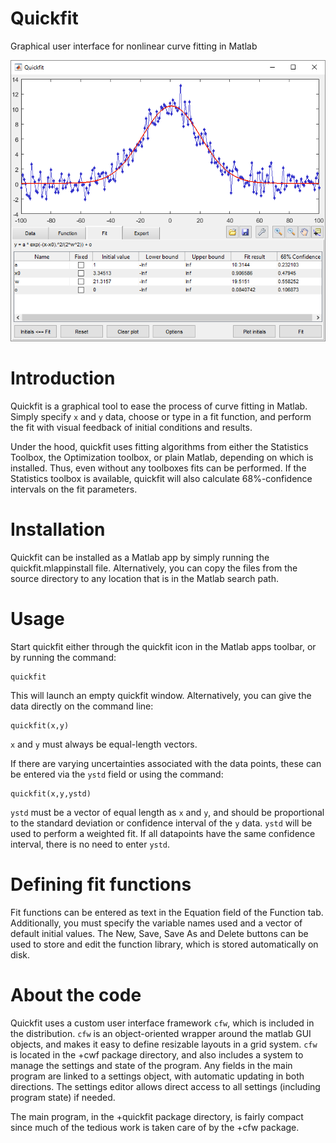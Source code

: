 # Quickfit
Graphical user interface for nonlinear curve fitting in Matlab

![screenshot](source/quickfit_resources/screenshot.png)

# Introduction
Quickfit is a graphical tool to ease the process of curve fitting in Matlab. Simply specify `x` and `y` data, choose or type in a fit function, and perform the fit with visual feedback of initial conditions and results.

Under the hood, quickfit uses fitting algorithms from either the Statistics Toolbox, the Optimization toolbox, or plain Matlab, depending on which is installed. Thus, even without any toolboxes fits can be performed. If the Statistics toolbox is available, quickfit will also calculate 68%-confidence intervals on the fit parameters.

# Installation
Quickfit can be installed as a Matlab app by simply running the quickfit.mlappinstall file. Alternatively, you can copy the files from the source directory to any location that is in the Matlab search path.

# Usage
Start quickfit either through the quickfit icon in the Matlab apps toolbar, or by running the command:

```
quickfit
```

This will launch an empty quickfit window. Alternatively, you can give the data directly on the command line:

```
quickfit(x,y)
```

`x` and `y` must always be equal-length vectors.

If there are varying uncertainties associated with the data points, these can be entered via the `ystd` field or using the command:

```
quickfit(x,y,ystd)
```

`ystd` must be a vector of equal length as `x` and `y`, and should be proportional to the standard deviation or confidence interval of the `y` data. `ystd` will be used to perform a weighted fit. If all datapoints have the same confidence interval, there is no need to enter `ystd`.

# Defining fit functions
Fit functions can be entered as text in the Equation field of the Function tab. Additionally, you must specify the variable names used and a vector of default initial values. The New, Save, Save As and Delete buttons can be used to store and edit the function library, which is stored automatically on disk.

# About the code
Quickfit uses a custom user interface framework `cfw`, which is included in the distribution. `cfw` is an object-oriented wrapper around the matlab GUI objects, and makes it easy to define resizable layouts in a grid system. `cfw` is located in the +cwf package directory, and also includes a system to manage the settings and state of the program. Any fields in the main program are linked to a settings object, with automatic updating in both directions. The settings editor allows direct access to all settings (including program state) if needed.

The main program, in the +quickfit package directory, is fairly compact since much of the tedious work is taken care of by the +cfw package.
